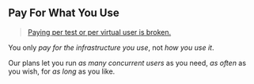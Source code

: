 ## Pay For What You Use

> [Paying per test or per virtual user is broken.](https://smoothscaling.io/paying-per-test-or-virtual-user-is-broken-7d10cb546672#.emxikvaz2)

You only _pay for the infrastructure you use_, not _how you use it_.

Our plans let you run *as many concurrent users* as you need, *as often* as you wish, for *as long* as you like.
